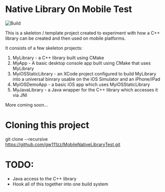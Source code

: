 # Native Library On Mobile Test

![Build](https://travis-ci.org/gw111zz/MobileNativeLibraryTest.svg?branch=master)

This is a skeleton / template project created to experiment with how a C++ library can be created and then used on mobile platforms.

It consists of a few skeleton projects:

1. MyLibrary - a C++ library built using CMake
2. MyApp - A basic desktop console app built using CMake that uses MyLibrary
3. MyiOSStaticLibrary - an XCode project configured to build MyLibrary into a universal binrary usable on the iOS Simulator and an iPhone/iPad
4. MyiOSDemoApp - a basic iOS app which uses MyiOSStaticLibrary
5. MyJavaLibrary - a Java wrapper for the C++ library which accesses it via JNI

More coming soon...

# Cloning this project

  git clone --recursive https://github.com/gw111zz/MobileNativeLibraryTest.git

# TODO:

* Java access to the C++ library
* Hook all of this together into one build system

